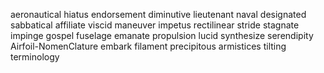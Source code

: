 aeronautical hiatus endorsement diminutive lieutenant naval designated sabbatical affiliate viscid maneuver impetus rectilinear stride 
stagnate impinge gospel fuselage
emanate propulsion lucid synthesize serendipity Airfoil-NomenClature embark
filament precipitous armistices tilting terminology 